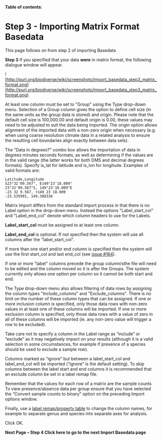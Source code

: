 **Table of contents**:


# Step 3 - Importing Matrix Format Basedata #

This page follows on from step 2 of importing Basedata

**Step 3**  If you specified that your data **were** in matrix format, the following dialogue window will appear.

![http://purl.org/biodiverse/wiki/screenshots/import_basedata_step3_matrix_format.png](http://purl.org/biodiverse/wiki/screenshots/import_basedata_step3_matrix_format.png)

At least one column must be set to "Group" using the Type drop-down menu. Selection of a Group column gives the option to define cell size (in the same units as the group data is stored) and origin. Please note that the default cell size is 100,000.00 and default origin is 0.00, these values may need to be adjusted to suit the data being imported.  The origin option allows alignment of the imported data with a non-zero origin when necessary (e.g. when using coarse resolution climate data in a related analysis to ensure the resulting cell boundaries align exactly between data sets).

The "Data in degrees?" combo box allows the importation of data in degrees minutes seconds formats, as well as determining if the values are in the valid range (the latter works for both DMS and decimal degrees formats). Specify is_lat for latitude and is_lon for longitude. Examples of valid formats are:
```
Latitude,Longitude
S23°32'09.567", E149°23'18.009"
23°32'09.567"S, 149°23'18.009"E
-23 32 9.567, +149 23 18.009
-23.535991, 149.388336
```

Matrix import differs from the standard import process in that there is no Label option in the drop-down menu.  Instead the options "Label_start_col" and "Label_end_col" denote which column headers to use for the Labels.

**Label_start_col** must be assigned to at least one column.

**Label_end_col** is optional. If not specified then the system will use all columns after the "label_start_col".

If more than one start and/or end column is specified then the system will use the first start_col and last end_col (see [issue #164](/shawnlaffan/biodiverse/issues/164)).

If one or more "label" columns precede the group column/sthe file will need to be edited and the column moved so it is after the Groups.  The system currently only allows one option per column so it cannot be both start and end.

The Type drop-down menu also allows filtering of data rows by assigning the column types "Include_columns" and "Exclude_columns". There is no limit on the number of these column types that can be assigned. If one or more inclusion column is specified, only those data rows with non-zero values in at least one of these columns will be imported. If one or more exclusion column is specified, only those data rows with a value of zero in all of these columns will be imported (ie. any non-zero value will trigger a row to be excluded).

Take care not to specify a column in the Label range as “include” or “exclude” as it may negatively impact on your results (although it is a valid selection in some circumstances, for example if presence of a species should be used to exclude a sample row).

Columns marked as “ignore” but between a label_start_col and label_end_col will be imported (“ignore” is the default setting).  To skip columns between the label start and end columns it is recommended that an exclude column be set in a label remap file.

Remember that the values for each row of a matrix are the sample counts To view presence/absence data per group ensure that you have selected the “Convert sample counts to binary” option on the preceding Import options window.

Finally, use a [label remap/property table](DataStructures#element-property-tables) to change the column names, for example to separate genus and species into separate axes for analysis.

Click OK.

**Next Page – Step 4 Click here to go to the next Import Basedata page**